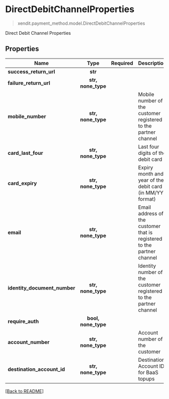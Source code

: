# DirectDebitChannelProperties
> xendit.payment_method.model.DirectDebitChannelProperties

Direct Debit Channel Properties

## Properties
| Name | Type | Required | Description | Examples |
|------------|:-------------:|:-------------:|-------------|:-------------:|
| **success_return_url** | **str** | |   |  |
| **failure_return_url** | **str, none_type** | |   |  |
| **mobile_number** | **str, none_type** | | Mobile number of the customer registered to the partner channel  |  |
| **card_last_four** | **str, none_type** | | Last four digits of the debit card  |  |
| **card_expiry** | **str, none_type** | | Expiry month and year of the debit card (in MM/YY format)  |  |
| **email** | **str, none_type** | | Email address of the customer that is registered to the partner channel  |  |
| **identity_document_number** | **str, none_type** | | Identity number of the customer registered to the partner channel  |  |
| **require_auth** | **bool, none_type** | |   |  |
| **account_number** | **str, none_type** | | Account number of the customer  |  |
| **destination_account_id** | **str, none_type** | | Destination Account ID for BaaS topups  |  |


[[Back to README]](../../README.md)


